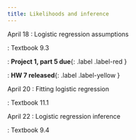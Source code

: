 ```yaml
---
title: Likelihoods and inference
---
```


April 18
: Logistic regression assumptions

: Textbook 9.3

: **Project 1, part 5 due**{: .label .label-red }

: **HW 7 released**{: .label .label-yellow }

April 20
: Fitting logistic regression

: Textbook 11.1

April 22
: Logistic regression inference

: Textbook 9.4
